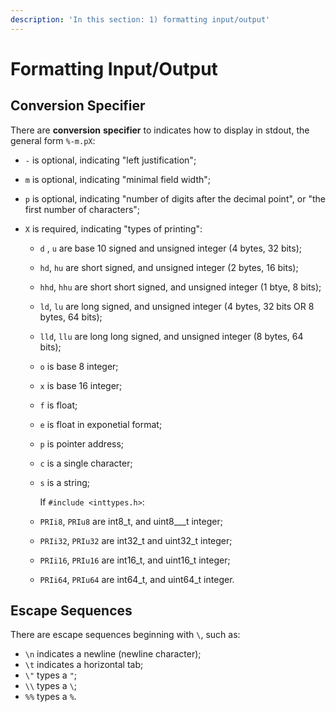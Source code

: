 ```yaml
---
description: 'In this section: 1) formatting input/output'
---
```


# Formatting Input/Output

## Conversion Specifier

There are **conversion** **specifier** to indicates how to display in stdout, the general form `%-m.pX`:

* `-` is optional, indicating "left justification";
* `m` is optional, indicating "minimal field width";
* `p` is optional, indicating "number of digits after the decimal point", or "the first number of characters";
* `X` is required, indicating "types of printing":

  * `d` , `u` are base 10 signed and unsigned integer \(4 bytes, 32 bits\);
  * `hd`, `hu` are short signed, and unsigned integer \(2 bytes, 16 bits\);
  * `hhd`, `hhu` are short short signed, and unsigned integer  \(1 btye, 8 bits\);
  * `ld`, `lu` are long signed, and unsigned integer \(4 bytes, 32 bits OR 8 bytes, 64 bits\);
  * `lld`, `llu` are long long signed, and unsigned integer \(8 bytes, 64 bits\);
  * `o` is base 8 integer;
  * `x` is base 16 integer;
  * `f` is float;
  * `e` is float in exponetial format;
  * `p` is pointer address;
  * `c` is a single character;
  * `s` is a string;

      If `#include <inttypes.h>`:

  * `PRIi8`, `PRIu8` are int8\_t, and uint8_\__t integer;
  * `PRIi32`, `PRIu32` are int32\_t and uint32\_t integer;
  * `PRIi16`, `PRIu16` are int16\_t, and uint16\_t integer;
  * `PRIi64`, `PRIu64` are int64\_t, and uint64\_t integer.

## Escape Sequences 

There are escape sequences beginning with `\`, such as:

* `\n` indicates a newline \(newline character\);
* `\t` indicates a horizontal tab;
* `\"` types a `"`;
* `\\` types a `\`;
* `%%` types a `%`.



